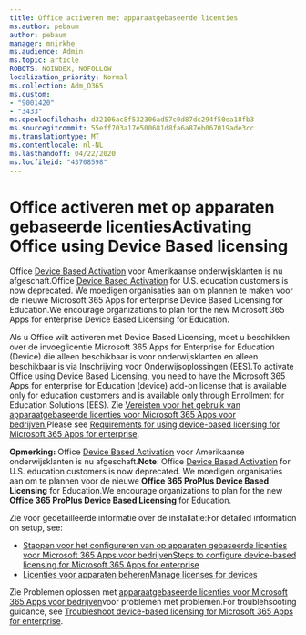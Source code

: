 ```yaml
---
title: Office activeren met apparaatgebaseerde licenties
ms.author: pebaum
author: pebaum
manager: mnirkhe
ms.audience: Admin
ms.topic: article
ROBOTS: NOINDEX, NOFOLLOW
localization_priority: Normal
ms.collection: Adm_O365
ms.custom:
- "9001420"
- "3433"
ms.openlocfilehash: d32106ac8f532306ad57c0d87dc294f50ea18fb3
ms.sourcegitcommit: 55eff703a17e500681d8fa6a87eb067019ade3cc
ms.translationtype: MT
ms.contentlocale: nl-NL
ms.lasthandoff: 04/22/2020
ms.locfileid: "43708598"
---
```

# <a name="activating-office-using-device-based-licensing"></a><span data-ttu-id="13de6-102">Office activeren met op apparaten gebaseerde licenties</span><span class="sxs-lookup"><span data-stu-id="13de6-102">Activating Office using Device Based licensing</span></span>

<span data-ttu-id="13de6-103">Office [Device Based Activation](https://aka.ms/officedba) voor Amerikaanse onderwijsklanten is nu afgeschaft.</span><span class="sxs-lookup"><span data-stu-id="13de6-103">Office [Device Based Activation](https://aka.ms/officedba) for U.S. education customers is now deprecated.</span></span> <span data-ttu-id="13de6-104">We moedigen organisaties aan om plannen te maken voor de nieuwe Microsoft 365 Apps for enterprise Device Based Licensing for Education.</span><span class="sxs-lookup"><span data-stu-id="13de6-104">We encourage organizations to plan for the new Microsoft 365 Apps for enterprise Device Based Licensing for Education.</span></span>

<span data-ttu-id="13de6-105">Als u Office wilt activeren met Device Based Licensing, moet u beschikken over de invoeglicentie Microsoft 365 Apps for Enterprise for Education (Device) die alleen beschikbaar is voor onderwijsklanten en alleen beschikbaar is via Inschrijving voor Onderwijsoplossingen (EES).</span><span class="sxs-lookup"><span data-stu-id="13de6-105">To activate Office using Device Based Licensing, you need to have the Microsoft 365 Apps for enterprise for Education (device) add-on license that is available only for education customers and is available only through Enrollment for Education Solutions (EES).</span></span> <span data-ttu-id="13de6-106">Zie [Vereisten voor het gebruik van apparaatgebaseerde licenties voor Microsoft 365 Apps voor bedrijven.](https://docs.microsoft.com/deployoffice/device-based-licensing#requirements-for-using-device-based-licensing-for-office-365-proplus)</span><span class="sxs-lookup"><span data-stu-id="13de6-106">Please see [Requirements for using device-based licensing for Microsoft 365 Apps for enterprise](https://docs.microsoft.com/deployoffice/device-based-licensing#requirements-for-using-device-based-licensing-for-office-365-proplus).</span></span>

<span data-ttu-id="13de6-107">**Opmerking:** Office [Device Based Activation](https://aka.ms/officedba) voor Amerikaanse onderwijsklanten is nu afgeschaft.</span><span class="sxs-lookup"><span data-stu-id="13de6-107">**Note**: Office [Device Based Activation](https://aka.ms/officedba) for U.S. education customers is now deprecated.</span></span> <span data-ttu-id="13de6-108">We moedigen organisaties aan om te plannen voor de nieuwe **Office 365 ProPlus Device Based Licensing** for Education.</span><span class="sxs-lookup"><span data-stu-id="13de6-108">We encourage organizations to plan for the new **Office 365 ProPlus Device Based Licensing** for Education.</span></span>

<span data-ttu-id="13de6-109">Zie voor gedetailleerde informatie over de installatie:</span><span class="sxs-lookup"><span data-stu-id="13de6-109">For detailed information on setup, see:</span></span>

- [<span data-ttu-id="13de6-110">Stappen voor het configureren van op apparaten gebaseerde licenties voor Microsoft 365 Apps voor bedrijven</span><span class="sxs-lookup"><span data-stu-id="13de6-110">Steps to configure device-based licensing for Microsoft 365 Apps for enterprise</span></span>](https://docs.microsoft.com/deployoffice/device-based-licensing#steps-to-configure-device-based-licensing-for-office-365-proplus)
- [<span data-ttu-id="13de6-111">Licenties voor apparaten beheren</span><span class="sxs-lookup"><span data-stu-id="13de6-111">Manage licenses for devices</span></span>](https://docs.microsoft.com/Office365/Admin/misc/manage-licenses-for-devices)

<span data-ttu-id="13de6-112">Zie Problemen oplossen met [apparaatgebaseerde licenties voor Microsoft 365 Apps voor bedrijven](https://docs.microsoft.com/deployoffice/device-based-licensing#troubleshoot-device-based-licensing-for-office-365-proplus)voor problemen met problemen.</span><span class="sxs-lookup"><span data-stu-id="13de6-112">For troublehsooting guidance, see [Troubleshoot device-based licensing for Microsoft 365 Apps for enterprise](https://docs.microsoft.com/deployoffice/device-based-licensing#troubleshoot-device-based-licensing-for-office-365-proplus).</span></span>
